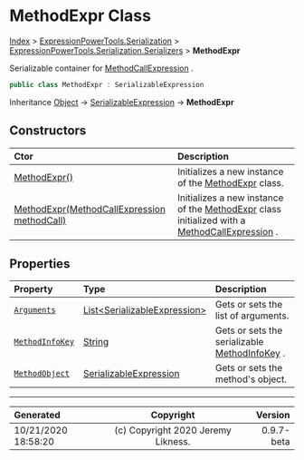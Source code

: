 ﻿# MethodExpr Class

[Index](../index.md) > [ExpressionPowerTools.Serialization](ExpressionPowerTools.Serialization.a.md) > [ExpressionPowerTools.Serialization.Serializers](ExpressionPowerTools.Serialization.Serializers.n.md) > **MethodExpr**

Serializable container for [MethodCallExpression](https://docs.microsoft.com/dotnet/api/system.linq.expressions.methodcallexpression) .

```csharp
public class MethodExpr : SerializableExpression
```

Inheritance [Object](https://docs.microsoft.com/dotnet/api/system.object) → [SerializableExpression](ExpressionPowerTools.Serialization.Serializers.SerializableExpression.cs.md) → **MethodExpr**

## Constructors

| Ctor | Description |
| :-- | :-- |
| [MethodExpr()](ExpressionPowerTools.Serialization.Serializers.MethodExpr.ctor.md#methodexpr) | Initializes a new instance of the [MethodExpr](ExpressionPowerTools.Serialization.Serializers.MethodExpr.cs.md) class. |
| [MethodExpr(MethodCallExpression methodCall)](ExpressionPowerTools.Serialization.Serializers.MethodExpr.ctor.md#methodexprmethodcallexpression-methodcall) | Initializes a new instance of the [MethodExpr](ExpressionPowerTools.Serialization.Serializers.MethodExpr.cs.md) class            initialized with a [MethodCallExpression](https://docs.microsoft.com/dotnet/api/system.linq.expressions.methodcallexpression) . |
## Properties

| Property | Type | Description |
| :-- | :-- | :-- |
| [`Arguments`](ExpressionPowerTools.Serialization.Serializers.MethodExpr.Arguments.prop.md) | [List&lt;SerializableExpression>](https://docs.microsoft.com/dotnet/api/system.collections.generic.list-1) | Gets or sets the list of arguments. |
| [`MethodInfoKey`](ExpressionPowerTools.Serialization.Serializers.MethodExpr.MethodInfoKey.prop.md) | [String](https://docs.microsoft.com/dotnet/api/system.string) | Gets or sets the serializable [MethodInfoKey](ExpressionPowerTools.Serialization.Serializers.MethodExpr.MethodInfoKey.prop.md) . |
| [`MethodObject`](ExpressionPowerTools.Serialization.Serializers.MethodExpr.MethodObject.prop.md) | [SerializableExpression](ExpressionPowerTools.Serialization.Serializers.SerializableExpression.cs.md) | Gets or sets the method's object. |


---

| Generated | Copyright | Version |
| :-- | :-: | --: |
| 10/21/2020 18:58:20 | (c) Copyright 2020 Jeremy Likness. | 0.9.7-beta |
